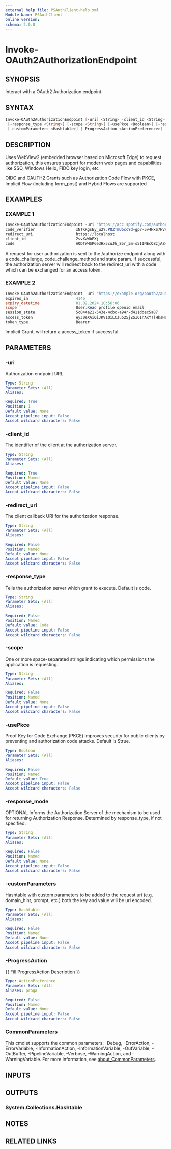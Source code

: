 ```yaml
---
external help file: PSAuthClient-help.xml
Module Name: PSAuthClient
online version:
schema: 2.0.0
---
```


# Invoke-OAuth2AuthorizationEndpoint

## SYNOPSIS
Interact with a OAuth2 Authorization endpoint.

## SYNTAX

```powershell
Invoke-OAuth2AuthorizationEndpoint [-uri] <String> -client_id <String> [-redirect_uri <String>]
 [-response_type <String>] [-scope <String>] [-usePkce <Boolean>] [-response_mode <String>]
 [-customParameters <Hashtable>] [-ProgressAction <ActionPreference>] [<CommonParameters>]
```

## DESCRIPTION
Uses WebView2 (embedded browser based on Microsoft Edge) to request authorization, this ensures support for modern web pages and capabilities like SSO, Windows Hello, FIDO key login, etc

OIDC and OAUTH2 Grants such as Authorization Code Flow with PKCE, Implicit Flow (including form_post) and Hybrid Flows are supported

## EXAMPLES

### EXAMPLE 1
```powershell
Invoke-OAuth2AuthorizationEndpoint -uri "https://acc.spotify.com/authorize" -client_id "2svXwWbFXj" -scope "user-read-currently-playing" -redirect_uri "http://localhost"
code_verifier                  xNTKRgsEy_u2Y.PQZTmUbccYd~gp7-5v4HxS7HVKSD2fE.uW_yu77HuA-_sOQ...
redirect_uri                   https://localhost
client_id                      2svXwWbFXj
code                           AQDTWHSP6e3Hx5cuJh_85r_3m-s5IINEcQZzjAZKdV4DP_QRqSHJzK_iNB_hN...
```

A request for user authorization is sent to the /authorize endpoint along with a code_challenge, code_challenge_method and state param. 
If successful, the authorization server will redirect back to the redirect_uri with a code which can be exchanged for an access token.

### EXAMPLE 2
```powershell
Invoke-OAuth2AuthorizationEndpoint -uri "https://example.org/oauth2/authorize" -client_id "0325" -redirect_uri "http://localhost" -scope "user.read" -response_type "token" -usePkce:$false -customParameters @{ login = "none" }
expires_in                     4146
expiry_datetime                01.02.2024 10:56:06
scope                          User.Read profile openid email
session_state                  5c044a21-543e-4cbc-a94r-d411ddec5a87
access_token                   eyJ0eXAiQiJKV1QiLCJub25jZSI6InAxYTlHksH6bktYdjhud3VwMklEOGtUM...
token_type                     Bearer
```

Implicit Grant, will return a access_token if successful.

## PARAMETERS

### -uri
Authorization endpoint URL.

```yaml
Type: String
Parameter Sets: (All)
Aliases:

Required: True
Position: 1
Default value: None
Accept pipeline input: False
Accept wildcard characters: False
```

### -client_id
The identifier of the client at the authorization server.

```yaml
Type: String
Parameter Sets: (All)
Aliases:

Required: True
Position: Named
Default value: None
Accept pipeline input: False
Accept wildcard characters: False
```

### -redirect_uri
The client callback URI for the authorization response.

```yaml
Type: String
Parameter Sets: (All)
Aliases:

Required: False
Position: Named
Default value: None
Accept pipeline input: False
Accept wildcard characters: False
```

### -response_type
Tells the authorization server which grant to execute.
Default is code.

```yaml
Type: String
Parameter Sets: (All)
Aliases:

Required: False
Position: Named
Default value: Code
Accept pipeline input: False
Accept wildcard characters: False
```

### -scope
One or more space-separated strings indicating which permissions the application is requesting.

```yaml
Type: String
Parameter Sets: (All)
Aliases:

Required: False
Position: Named
Default value: None
Accept pipeline input: False
Accept wildcard characters: False
```

### -usePkce
Proof Key for Code Exchange (PKCE) improves security for public clients by preventing and authorization code attacks.
Default is $true.

```yaml
Type: Boolean
Parameter Sets: (All)
Aliases:

Required: False
Position: Named
Default value: True
Accept pipeline input: False
Accept wildcard characters: False
```

### -response_mode
OPTIONAL Informs the Authorization Server of the mechanism to be used for returning Authorization Response.
Determined by response_type, if not specified.

```yaml
Type: String
Parameter Sets: (All)
Aliases:

Required: False
Position: Named
Default value: None
Accept pipeline input: False
Accept wildcard characters: False
```

### -customParameters
Hashtable with custom parameters to be added to the request uri (e.g.
domain_hint, prompt, etc.) both the key and value will be url encoded.

```yaml
Type: Hashtable
Parameter Sets: (All)
Aliases:

Required: False
Position: Named
Default value: None
Accept pipeline input: False
Accept wildcard characters: False
```

### -ProgressAction
{{ Fill ProgressAction Description }}

```yaml
Type: ActionPreference
Parameter Sets: (All)
Aliases: proga

Required: False
Position: Named
Default value: None
Accept pipeline input: False
Accept wildcard characters: False
```

### CommonParameters
This cmdlet supports the common parameters: -Debug, -ErrorAction, -ErrorVariable, -InformationAction, -InformationVariable, -OutVariable, -OutBuffer, -PipelineVariable, -Verbose, -WarningAction, and -WarningVariable. For more information, see [about_CommonParameters](http://go.microsoft.com/fwlink/?LinkID=113216).

## INPUTS

## OUTPUTS

### System.Collections.Hashtable
## NOTES

## RELATED LINKS
